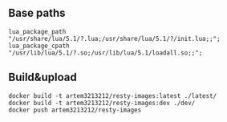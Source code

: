 ## Base paths

    lua_package_path "/usr/share/lua/5.1/?.lua;/usr/share/lua/5.1/?/init.lua;;";
    lua_package_cpath "/usr/lib/lua/5.1/?.so;/usr/lib/lua/5.1/loadall.so;;";

## Build&upload 

	docker build -t artem3213212/resty-images:latest ./latest/
	docker build -t artem3213212/resty-images:dev ./dev/
	docker push artem3213212/resty-images